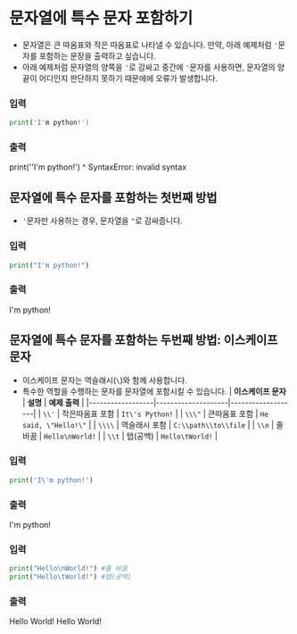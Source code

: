 # 문자열에 특수 문자 포함하기
- 문자열은 큰 따옴표와 작은 따옴표로 나타낼 수 있습니다. 만약, 아래 예제처럼 `'`문자를 포함하는 문장을 출력하고 싶습니다.
- 아래 예제처럼 문자열의 양쪽을 `'`로 감싸고 중간에 `'`문자를 사용하면, 문자열의 양끝이 어디인지 판단하지 못하기 때문에에 오류가 발생합니다.
### 입력
```python
print('I'm python!')
```
### 출력
print(''I'm python!')
          ^
SyntaxError: invalid syntax


## 문자열에 특수 문자를 포함하는 첫번째 방법
- `'`문자만 사용하는 경우, 문자열을 `"`로 감싸줍니다.
### 입력
```python
print("I'm python!")
```
### 출력
I'm python!


## 문자열에 특수 문자를 포함하는 두번째 방법: 이스케이프 문자
- 이스케이프 문자는 역슬래시(`\`)와 함께 사용합니다.
- 특수한 역할을 수행하는 문자를 문자열에 포함시킬 수 있습니다.
| **이스케이프 문자** | **설명**           | **예제 출력**        |
|------------------|--------------------|-------------------|
| `\\'`            | 작은따옴표 포함      | `It\'s Python!`  |
| `\\\"`            | 큰따옴표 포함        | `He said, \"Hello!\"` |
| `\\\\`             | 역슬래시 포함        | `C:\\path\\to\\file` |
| `\\n`             | 줄 바꿈            | `Hello\nWorld!`   |
| `\\t`             | 탭(공백)           | `Hello\tWorld!`   |

### 입력
```python
print('I\'m python!')
```
### 출력
I'm python!

### 입력
```python
print("Hello\nWorld!") #줄 바꿈
print("Hello\tWorld!") #탭(공백)
```
### 출력
Hello
World!
Hello	World!
